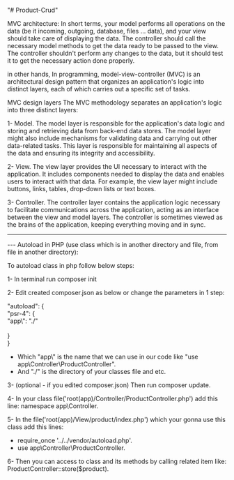 "# Product-Crud"

MVC architecture:
In short terms, your model performs all operations on the data (be it incoming, outgoing, database, files ... data), and your view should take care of displaying the data. The controller should call the necessary model methods to get the data ready to be passed to the view. The controller shouldn't perform any changes to the data, but it should test it to get the necessary action done properly.

in other hands,
In programming, model-view-controller (MVC) is an architectural design pattern that organizes an application's logic into distinct layers, each of which carries out a specific set of tasks.

MVC design layers
The MVC methodology separates an application's logic into three distinct layers:

1- Model. The model layer is responsible for the application's data logic and storing and retrieving data from back-end data stores. The model layer might also include mechanisms for validating data and carrying out other data-related tasks. This layer is responsible for maintaining all aspects of the data and ensuring its integrity and accessibility.

2- View. The view layer provides the UI necessary to interact with the application. It includes components needed to display the data and enables users to interact with that data. For example, the view layer might include buttons, links, tables, drop-down lists or text boxes.

3- Controller. The controller layer contains the application logic necessary to facilitate communications across the application, acting as an interface between the view and model layers. The controller is sometimes viewed as the brains of the application, keeping everything moving and in sync.

---

--- Autoload in PHP (use class which is in another directory and file, from file in another directory):

To autoload class in php follow below steps:<br />

1- In terminal run composer init<br />

2- Edit created composer.json as below or change the parameters in 1 step:<br />

"autoload": { <br />
"psr-4": { <br />
"app\\": "./" <br />  
} <br />
} <br />

- Which "app\\" is the name that we can use in our code like "use app\Controller\ProductController". <br />
- And "./" is the directory of your classes file and etc. <br />

3- (optional - if you edited composer.json) Then run composer update. <br />

4- In your class file('root(app)/Controller/ProductController.php') add this line: namespace app\Controller. <br />

5- In the file('root(app)/View/product/index.php') which your gonna use this class add this lines: <br />

- require_once '../../vendor/autoload.php'. <br />
- use app\Controller\ProductController. <br />

6- Then you can access to class and its methods by calling related item like: ProductController::store($product).

